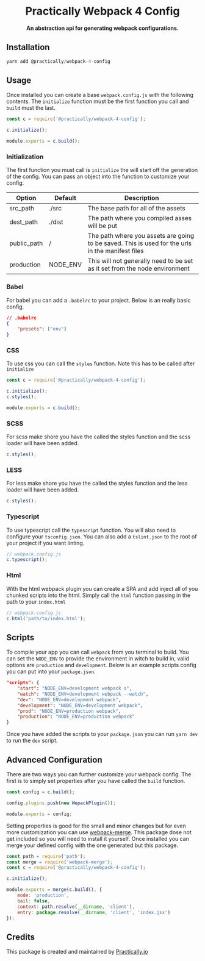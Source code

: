 <div align="center">
    <h1>Practically Webpack 4 Config</h1>
    <p><strong>An abstraction api for generating webpack configurations.</strong></p>
</div>

## Installation

```js
yarn add @practically/webpack-4-config
```

## Usage

Once installed you can create a base `webpack.config.js` with the following
contents. The `initialize` function must be the first function you call and
`build` must the last.

```js
const c = require('@practically/webpack-4-config');

c.initialize();

module.exports = c.build();
```

### Initialization

The first function you must call is `initialize` the will start off the
generation of the config. You can pass an object into the function to
customize your config.

| Option      | Default  | Description                                                                                      |
| ----------- | -------- | ------------------------------------------------------------------------------------------------ |
| src_path    | ./src    | The base path for all of the assets                                                              |
| dest_path   | ./dist   | The path where you compiled asses will be put                                                    |
| public_path | /        | The path where you assets are going to be saved. This is used for the urls in the manifest files |
| production  | NODE_ENV | This will not generally need to be set as it set from the node environment                       |

### Babel

For babel you can add a `.babelrc` to your project. Below is an really basic
config.

```json
// .babelrc
{
    "presets": ["env"]
}
```

### CSS

To use css you can call the `styles` function. Note this has to be called after
`initialize`

```js
const c = require('@practically/webpack-4-config');

c.initialize();
c.styles();

module.exports = c.build();
```

### SCSS

For scss make shore you have the called the styles function and the scss
loader will have been added.

```js
c.styles();
```

### LESS

For less make shore you have the called the styles function and the less
loader will have been added.

```js
c.styles();
```

### Typescript

To use typescript call the `typescript` function. You will also need to
configure your `tsconfig.json`. You can also add a `tslint.json` to the root of
your project if you want linting.

```js
// webpack.config.js
c.typescript();
```

### Html

With the html webpack plugin you can create a SPA and add inject all of you
chunked scripts into the html. Simply call the `html` function passing in the
path to your `index.html`

```js
// webpack.config.js
c.html('path/to/index.html');
```

## Scripts

To compile your app you can call `webpack` from you terminal to build. You can
set the `NODE_ENV` to provide the environment in witch to build in, valid
options are `production` and `development`. Below is an example scripts config
you can put into your `package.json`.

```json
"scripts": {
    "start": "NODE_ENV=development webpack s",
    "watch": "NODE_ENV=development webpack --watch",
    "dev": "NODE_ENV=development webpack",
    "development": "NODE_ENV=development webpack",
    "prod": "NODE_ENV=production webpack",
    "production": "NODE_ENV=production webpack"
}
```

Once you have added the scripts to your `package.json` you can run `yarn dev`
to run the `dev` script.

## Advanced Configuration

There are two ways you can further customize your webpack config. The first is
to simply set properties after you have called the `build` function.

```js
const config = c.build();

config.plugins.push(new WepackPlugin());

module.exports = config;
```

Setting properties is good for the small and minor changes but for even more
customization you can use
[webpack-merge](https://github.com/survivejs/webpack-merge). This package dose
not get included so you will need to install it yourself. Once installed you
can merge your defined config with the one generated but this package.

```js
const path = require('path');
const merge = require('webpack-merge');
const c = require('@practically/webpack-4-config');

c.initialize();

module.exports = merge(c.build(), {
    mode: 'production',
    bail: false,
    context: path.resolve(__dirname, 'client'),
    entry: package.resolve(__dirname, 'client', 'index.jsx')
});
```

## Credits

This package is created and maintained by [Practically.io](https://practically.io/)
